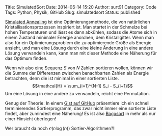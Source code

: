 Title: SimulatedSort
Date: 2014-06-14 15:20
Author: surt91
Category: Code
Tags: Python, Physik, GitHub
Slug: simulatedsort
Status: published

[Simulated Annealing](http://de.wikipedia.org/wiki/Simulated_annealing)
ist eine Optimierungsmethode, die von natürlichen
Kristallisationsprozessen inspiriert ist. Man startet in der Schmelze
bei hohen Temperaturen und lässt es dann abkühlen, sodass die Atome sich
in einem Zustand minimaler Energie anordnen, dem Kristallgitter. Wenn
man also für ein Optimierungsproblem die zu optimierende Größe als
Energie ansieht, und man eine Lösung durch eine kleine Änderung in eine
andere Lösung verwandeln kann, kann man mit dieser Methode eine Näherung
für das Optimum finden.

Wenn wir also eine Sequenz $S$ von $N$ Zahlen sortieren wollen, können wir die
Summe der Differenzen zwischen benachbarten Zahlen als Energie
betrachten, denn die ist minimal in einer sortierten Liste. 
$$\mathcal{H} = \sum_{i=1}^{N-1} S_i - S_{i+1}$$
Um eine Lösung in eine andere zu verwandeln, reicht eine Permutation.

Genug der Theorie: In einem [Gist auf GitHub](https://gist.github.com/surt91/e399500e780e184d9ac7)
präsentiere ich ein schnell terminierendes
Sortierprogramm, das zwar nicht immer eine sortierte Liste findet, aber
zumindest eine Näherung! Es ist also
[Bogosort](http://de.wikipedia.org/wiki/Bogosort) in mehr als nur einer
Hinsicht überlegen! 

Wer braucht da noch $\mathcal{O}(n \log(n))$ Sortier-Algorithmen?!
